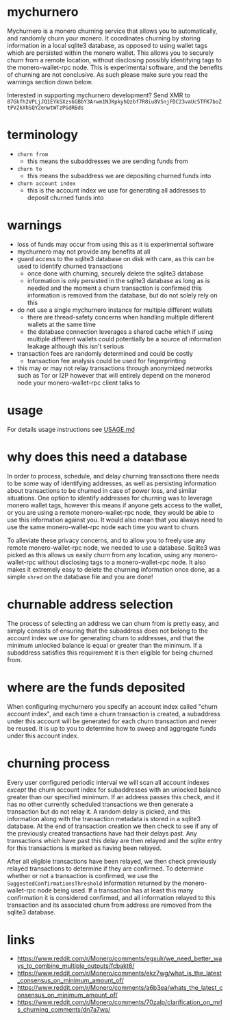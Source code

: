 # mychurnero

Mychurnero is a monero churning service that allows you to automatically, and randomly churn your monero. It coordinates churning by storing information in a local sqlite3 database, as opposed to using wallet tags which are persisted within the monero wallet. This allows you to securely churn from a remote location, without disclosing possibly identifying tags to the monero-wallet-rpc node. This is experimental software, and the benefits of churning are not conclusive. As such please make sure you read the warnings section down below.

Interested in supporting mychurnero development? Send XMR to `87Gkfh2VPLjJQ1EYkSXzs6GBbY3Arwm1NJKpkyhQzbf7R8iu8VSnjFDC23vaUc5TFK7boZtPV2kXhSQYZenwtWTzPGdRBds`

# terminology

* `churn from`
  * this means the subaddresses we are sending funds from
* `churn to`
  * this means the subaddress we are depositing churned funds into
* `churn account index`
  * this is the account index we use for generating all addresses to deposit churned funds into

# warnings

* loss of funds may occur from using this as it is experimental software
* mychurnero may not provide any benefits at all
* guard access to the sqlite3 database on disk with care, as this can be used to identify churned transactions
  * once done with churning, securely delete the sqlite3 database
  * information is only persisted in the sqlite3 database as long as is needed and the moment a churn transaction is confirmed this information is removed from the database, but do not solely rely on this
* do not use a single mychurnero instance for multiple different wallets
  * there are thread-safety concerns when handling multiple different wallets at the same time
  * the database connection leverages a shared cache which if using multiple different wallets could potentially be a source of information leakage although this isn't serious
* transaction fees are randomly determined and could be costly
  * transaction fee analysis could be used for fingerprinting
* this may or may not relay transactions through anonymized networks such as Tor or I2P however that will entirely depend on the monerod node your monero-wallet-rpc client talks to

# usage

For details usage instructions see [USAGE.md](./USAGE.md)

# why does this need a database

In order to process, schedule, and delay churning transactions there needs to be some way of identifying addresses, as well as persisting information about transactions to be churned in case of power loss, and similar situations. One option to identify addresses for churning was to leverage monero wallet tags, however this means if anyone gets access to the wallet, or you are using a remote monero-wallet-rpc node, they would be able to use this information against you. It would also mean that you always need to use the same monero-wallet-rpc node each time you want to churn. 

To alleviate these privacy concerns, and to allow you to freely use any remote monero-wallet-rpc node, we needed to use a database. Sqlite3 was picked as this allows us easily churn from any location, using any monero-wallet-rpc without disclosing tags to a monero-wallet-rpc node. It also makes it extremely easy to delete the churning information once done, as a simple `shred` on the database file and you are done!

# churnable address selection

The process of selecting an address we can churn from is pretty easy, and simply consists of ensuring that the subaddress does not belong to the account index we use for generating churn to addresses, and that the minimum unlocked balance is equal or greater than the minimum. If a subaddress satisfies this requirement it is then eligible for being churned from.

# where are the funds deposited

When configuring mychurnero you specify an account index called "churn account index", and each time a churn transaction is created, a subaddress under this account will be generated for each churn transaction and never be reused. It is up to you to determine how to sweep and aggregate funds under this account index.


# churning process

Every user configured periodic interval we will scan all account indexes *except* the churn account index for subaddresses with an unlocked balance greater than our specified minimum. If an address passes this check, and it has no other currently scheduled transactions we then generate a transaction but do not relay it. A random delay is picked, and this information along with the transaction metadata is stored in a sqlite3 database. At the end of transaction creation we then check to see if any of the previously created transactions have had their delays past. Any transactions which have past this delay are then relayed and the sqlite entry for this transactions is marked as having been relayed. 

After all eligible transactions have been relayed, we then check previously relayed transactions to determine if they are confirmed. To determine whether or not a transaction is confirmed, we use the `SuggestedConfirmationsThreshold` information returned by the monero-wallet-rpc node being used. If a transaction has at least this many confirmation it is considered confirmed, and all information relayed to this transaction and its associated churn from address are removed from the sqlite3 database.


# links

* https://www.reddit.com/r/Monero/comments/egxulr/we_need_better_ways_to_combine_multiple_outputs/fcbakt6/
* https://www.reddit.com/r/Monero/comments/ekz7wg/what_is_the_latest_consensus_on_minimum_amount_of/
* https://www.reddit.com/r/Monero/comments/a6b3ea/whats_the_latest_consensus_on_minimum_amount_of/
* https://www.reddit.com/r/Monero/comments/70zalp/clarification_on_mrls_churning_comments/dn7a7wa/